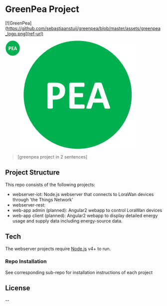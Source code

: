 # GreenPea Project

[![GreenPea](https://github.com/sebastiaanstuij/greenpea/blob/master/assets/greenpea_logo.png](ref-url)

![GreenPea](https://github.com/sebastiaanstuij/greenpea/blob/master/assets/greenpea_logo.png "GreenPea Logo")
<a href="url"><img src="https://github.com/sebastiaanstuij/greenpea/blob/master/assets/greenpea_logo.png" align="left" height="48" width="48" ></a>



> [greenpea project in 2 sentences]

## Project Structure
This repo consists of the following projects:

* webserver-iot:  Node.js webserver that connects to LoraWan devices through 'the Things Network'
* webserver-rest: 
* web-app admin (planned): Angular2 webapp to control LoraWan devices
* web-app client (planned): Angular2 webapp to display detailed energy usage and supply data including energy-source data.

## Tech
The webserver projects require [Node.js](https://nodejs.org/) v4+ to run.


### Repo Installation
See corresponding sub-repo for installation instructions of each project


License
----

--


